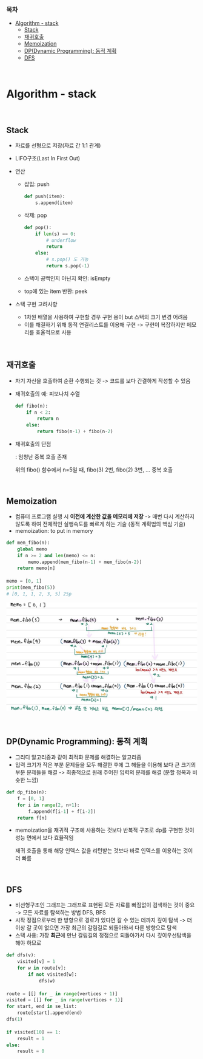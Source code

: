 ### 목차

- [Algorithm - stack](#algorithm---stack)
  * [Stack](#stack)
  * [재귀호출](#)
  * [Memoization](#memoization)
  * [DP(Dynamic Programming): 동적 계획](#dpdynamic-programming--)
  * [DFS](#dfs)

<br>

# Algorithm - stack

<br>

## Stack

- 자료를 선형으로 저장(자료 간 1:1 관계)
- LIFO구조(Last In First Out)



- 연산

  - 삽입: push

    ```python
    def push(item):
        s.append(item)
    ```

  - 삭제: pop

    ```python
    def pop():
        if len(s) == 0:
            # underflow
            return
        else:
            # s.pop() 도 가능
            return s.pop(-1)
    ```

  - 스택이 공백인지 아닌지 확인: isEmpty

  - top에 있는 item 반환: peek



- 스택 구현 고려사항
  - 1차원 배열을 사용하여 구현할 경우 구현 용이 but 스택의 크기 변경 어려움
  - 이를 해결하기 위해 동적 연결리스트를 이용해 구현 -> 구현이 복잡하지만 메모리를 효율적으로 사용

<br>

## 재귀호출

- 자기 자신을 호출하여 순환 수행되는 것 -> 코드를 보다 간결하게 작성할 수 있음

- 재귀호출의 예: 피보나치 수열

  ```python
  def fibo(n):
      if n < 2:
          return n
      else:
          return fibo(n-1) + fibo(n-2)
  ```

- 재귀호출의 단점

  : 엄청난 중복 호출 존재

  위의 fibo() 함수에서 n=5일 때, fibo(3) 2번, fibo(2)  3번, ... 중복 호출

<br>

## Memoization

- 컴퓨터 프로그램 실행 시 **이전에 계산한 값을 메모리에 저장** -> 매번 다시 계산하지 않도록 하여 전체적인 실행속도를 빠르게 하는 기술 (동적 계획법의 핵심 기술)
- memoization: to put in memory

```python
def mem_fibo(n):
    global memo
    if n >= 2 and len(memo) <= n:
        memo.append(mem_fibo(n-1) + mem_fibo(n-2))
    return memo[n]

memo = [0, 1]
print(mem_fibo(5))
# [0, 1, 1, 2, 3, 5] 25p
```

![KakaoTalk_20210829_165724488](210818-stack.assets/KakaoTalk_20210829_165724488.jpg)

<br>

## DP(Dynamic Programming): 동적 계획

- 그리디 알고리즘과 같이 최적화 문제를 해결하는 알고리즘
- 입력 크기가 작은 부분 문제들을 모두 해결한 후에 그 해들을 이용해 보다 큰 크기의 부분 문제들을 해결 -> 최종적으로 원래 주어진 입력의 문제를 해결 (분할 정복과 비슷한 느낌)

```python
def dp_fibo(n):
    f = [0, 1]
    for i in range(2, n+1):
        f.append(f[i-1] + f[i-2])
    return f[n]
```

- memoization을 재귀적 구조에 사용하는 것보다 반복적 구조로 dp를 구현한 것이 성능 면에서 보다 효율적임

  재귀 호출을 통해 해당 인덱스 값을 리턴받는 것보다 바로 인덱스를 이용하는 것이 더 빠름

<br>

## DFS

- 비선형구조인 그래프는 그래프로 표현된 모든 자료를 빠짐없이 검색하는 것이 중요 -> 모든 자료를 탐색하는 방법 DFS, BFS
- 시작 정점으로부터 한 방향으로 경로가 있다면 갈 수 있는 데까지 깊이 탐색 -> 더 이상 갈 곳이 없으면 가장 최근의 갈림길로 되돌아와서 다른 방향으로 탐색
- 스택 사용: 가장 **최근**에 만난 갈림길의 정점으로 되돌아가서 다시 깊이우선탐색을 해야 하므로

```python
def dfs(v):
    visited[v] = 1
    for w in route[v]:
        if not visited[w]:
            dfs(w)
            
route = [[] for _ in range(vertices + 1)]
visited = [[] for _ in range(vertices + 1)]
for start, end in se_list:
    route[start].append(end)
dfs(1)

if visited[10] == 1:
    result = 1
else:
    result = 0
```

